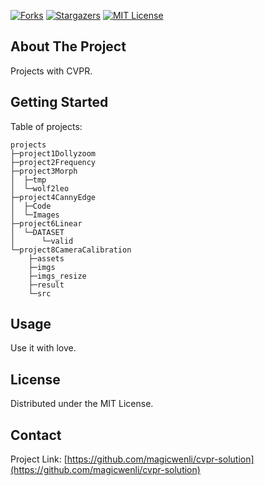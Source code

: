 <!--
*** Thanks for checking out the Best-README-Template. If you have a suggestion
*** that would make this better, please fork the repo and create a pull request
*** or simply open an issue with the tag "enhancement".
*** Thanks again! Now go create something AMAZING! :D
***
***
***
*** To avoid retyping too much info. Do a search and replace for the following:
*** magicwenli, cvpr-solution, twitter_handle, email, cvpr, projects for cvpr.
-->



<!-- PROJECT SHIELDS -->
<!--
*** I'm using markdown "reference style" links for readability.
*** Reference links are enclosed in brackets [ ] instead of parentheses ( ).
*** See the bottom of this document for the declaration of the reference variables
*** for contributors-url, forks-url, etc. This is an optional, concise syntax you may use.
*** https://www.markdownguide.org/basic-syntax/#reference-style-links
-->

[![Forks][forks-shield]][forks-url]
[![Stargazers][stars-shield]][stars-url]
[![MIT License][license-shield]][license-url]




<!-- ABOUT THE PROJECT -->
## About The Project

Projects with CVPR.


<!-- GETTING STARTED -->
## Getting Started

Table of projects:

```
projects
├─project1Dollyzoom
├─project2Frequency
├─project3Morph
│  ├─tmp
│  └─wolf2leo
├─project4CannyEdge
│  ├─Code
│  └─Images
├─project6Linear
│  └─DATASET
│      └─valid
└─project8CameraCalibration
    ├─assets
    ├─imgs
    ├─imgs_resize
    ├─result
    └─src
```

<!-- USAGE EXAMPLES -->
## Usage

Use it with love.

<!-- LICENSE -->
## License

Distributed under the MIT License.


<!-- CONTACT -->
## Contact

Project Link: [https://github.com/magicwenli/cvpr-solution](https://github.com/magicwenli/cvpr-solution)




<!-- MARKDOWN LINKS & IMAGES -->
<!-- https://www.markdownguide.org/basic-syntax/#reference-style-links -->
[forks-shield]: https://img.shields.io/github/forks/magicwenli/cvpr-solution.svg?style=for-the-badge
[forks-url]: https://github.com/magicwenli/cvpr-solution/network/members
[stars-shield]: https://img.shields.io/github/stars/magicwenli/cvpr-solution.svg?style=for-the-badge
[stars-url]: https://github.com/magicwenli/cvpr-solution/stargazers
[issues-shield]: https://img.shields.io/github/issues/magicwenli/cvpr-solution.svg?style=for-the-badge
[issues-url]: https://github.com/magicwenli/cvpr-solution/issues
[license-shield]: https://img.shields.io/github/license/magicwenli/cvpr-solution.svg?style=for-the-badge
[license-url]: https://github.com/magicwenli/cvpr-solution/blob/master/LICENSE
